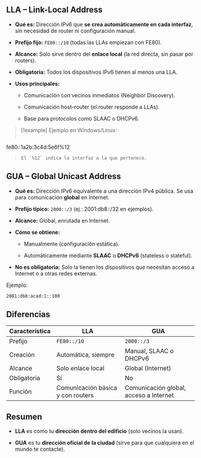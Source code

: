## LLA – Link-Local Address

- **Qué es:** Dirección IPv6 que **se crea automáticamente en cada interfaz**, sin necesidad de router ni configuración manual.
    
- **Prefijo fijo:** `FE80::/10` (todas las LLAs empiezan con FE80).
    
- **Alcance:** Solo sirve dentro del **enlace local** (la red directa, sin pasar por routers).
    
- **Obligatoria:** Todos los dispositivos IPv6 tienen al menos una LLA.
    
- **Usos principales:**
    
    - Comunicación con vecinos inmediatos (Neighbor Discovery).
        
    - Comunicación host–router (el router responde a LLAs).
        
    - Base para protocolos como SLAAC o DHCPv6.
        

> [!example] Ejemplo en Windows/Linux:
> ```
fe80::1a2b:3c4d:5e6f%12
> ```
> El `%12` indica la interfaz a la que pertenece.

## GUA – Global Unicast Address

- **Qué es:** Dirección IPv6 equivalente a una dirección IPv4 pública. Se usa para comunicación **global** en Internet.
    
- **Prefijo típico:** `2000::/3` (ej.: 2001:db8::/32 en ejemplos).
    
- **Alcance:** Global, enrutada en Internet.
    
- **Cómo se obtiene:**
    
    - Manualmente (configuración estática).
        
    - Automáticamente mediante **SLAAC** o **DHCPv6** (stateless o stateful).
        
- **No es obligatoria:** Solo la tienen los dispositivos que necesitan acceso a Internet o a otras redes externas.
    

Ejemplo:

```
2001:db8:acad:1::100
```

## Diferencias

| Característica | **LLA**                           | **GUA**                                |
| -------------- | --------------------------------- | -------------------------------------- |
| Prefijo        | `FE80::/10`                       | `2000::/3`                             |
| Creación       | Automática, siempre               | Manual, SLAAC o DHCPv6                 |
| Alcance        | Solo enlace local                 | Global (Internet)                      |
| Obligatoria    | Sí                                | No                                     |
| Función        | Comunicación básica y con routers | Comunicación global, acceso a Internet |

## Resumen

- **LLA** es como tu **dirección dentro del edificio** (solo vecinos la usan).
    
- **GUA** es tu **dirección oficial de la ciudad** (sirve para que cualquiera en el mundo te contacte).